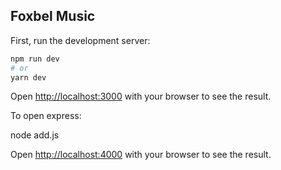 ## Foxbel Music

First, run the development server:

```bash
npm run dev
# or
yarn dev
```

Open [http://localhost:3000](http://localhost:3000) with your browser to see the result.

To open express:

node add.js

Open [http://localhost:4000](http://localhost:4000) with your browser to see the result.
